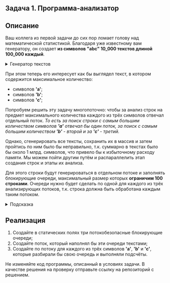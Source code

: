 ## Задача 1. Программа-анализатор

## Описание
Ваш коллега из первой задачи до сих пор ломает голову над математической статистикой. Благодаря уже известному вам генератору, он создает **из символов "abc" 10_000 текстов длиной 100_000 каждый**.

<details>
  <summary>Генератор текстов</summary>

  ```java
    public static String generateText(String letters, int length) {
        Random random = new Random();
        StringBuilder text = new StringBuilder();
        for (int i = 0; i < length; i++) {
            text.append(letters.charAt(random.nextInt(letters.length())));
        }
        return text.toString();
    }
  ```
</details>

При этом теперь его интересует как бы выглядел текст, в котором содержится максимальное количество:
* символов **'a'**;
* символов **'b'**;
* символов **'c'**;

Попробуем решить эту задачу многопоточно: чтобы за анализ строк на предмет максимального количества каждого из трёх символов отвечал отдельный поток. *То есть за поиск строки с самым большим количеством символов **'a'** отвечал бы один поток, за поиск с самым большим количеством **'b'** - второй и за **'c'** - третий.*

Однако, сгенерировать все тексты, сохранить их в массив и затем пройтись по ним было бы неправильно, т.к. суммарно в текстах было бы около 1 млрд. символов, что привело бы к избыточному расходу памяти. Мы можем пойти другим путём и распараллелить этап создания строк и этапы их анализа.

Для этого строки будут генерироваться в отдельном потоке и заполнять блокирующие очереди, максимальный размер которых **ограничим 100 строками**.
Очереди нужно будет сделать по одной для каждого из трёх анализирующих потоков, т.к. строка должна быть обработана каждым таким потоком.

<details>
  <summary>Подсказка</summary>

Воспользуйтесь `ArrayBlockingQueue`.
</details>

## Реализация
1. Создайте в статических полях три потокобезопасные блокирующие очереди;
2. Создайте поток, который наполнял бы эти очереди текстами;
3. Создайте по потоку для каждого из трёх символов **'a'**, **'b'** и **'c'**, которые разбирали бы свою очередь и выполняли подсчёты.

Не изменяйте код программы, описанный в условиях задачи. В качестве решения на проверку отправьте ссылку на репозиторий с решением.